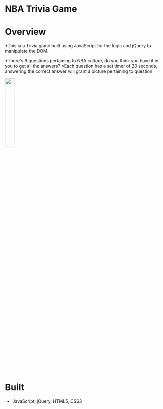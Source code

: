 
# NBA Trivia Game

# Overview
*This ia a Trivia game built using JavaScript for the logic and jQuery to manipulate the DOM.</p>

*There's 9 questions pertaining to NBA culture, do you think you have it in you to get all the answers?
*Each question has a set timer of 20 seconds, answering the correct answer will grant a picture pertaining to question

<img src="https://user-images.githubusercontent.com/20217929/38513246-cb45e800-3bea-11e8-8732-d43f0a708c37.png" width=25% height=24%>


# Built
* JavaScript, jQuery, HTML5, CSS3

